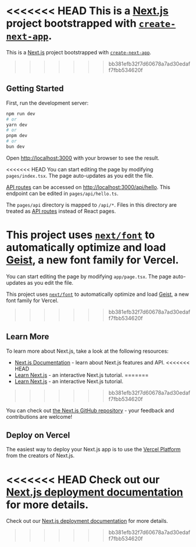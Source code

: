 <<<<<<< HEAD
This is a [Next.js](https://nextjs.org) project bootstrapped with [`create-next-app`](https://nextjs.org/docs/pages/api-reference/create-next-app).
=======
This is a [Next.js](https://nextjs.org) project bootstrapped with [`create-next-app`](https://nextjs.org/docs/app/api-reference/cli/create-next-app).
>>>>>>> bb381efb32f7d60678a7ad30edaff7fbb534620f

## Getting Started

First, run the development server:

```bash
npm run dev
# or
yarn dev
# or
pnpm dev
# or
bun dev
```

Open [http://localhost:3000](http://localhost:3000) with your browser to see the result.

<<<<<<< HEAD
You can start editing the page by modifying `pages/index.tsx`. The page auto-updates as you edit the file.

[API routes](https://nextjs.org/docs/pages/building-your-application/routing/api-routes) can be accessed on [http://localhost:3000/api/hello](http://localhost:3000/api/hello). This endpoint can be edited in `pages/api/hello.ts`.

The `pages/api` directory is mapped to `/api/*`. Files in this directory are treated as [API routes](https://nextjs.org/docs/pages/building-your-application/routing/api-routes) instead of React pages.

This project uses [`next/font`](https://nextjs.org/docs/pages/building-your-application/optimizing/fonts) to automatically optimize and load [Geist](https://vercel.com/font), a new font family for Vercel.
=======
You can start editing the page by modifying `app/page.tsx`. The page auto-updates as you edit the file.

This project uses [`next/font`](https://nextjs.org/docs/app/building-your-application/optimizing/fonts) to automatically optimize and load [Geist](https://vercel.com/font), a new font family for Vercel.
>>>>>>> bb381efb32f7d60678a7ad30edaff7fbb534620f

## Learn More

To learn more about Next.js, take a look at the following resources:

- [Next.js Documentation](https://nextjs.org/docs) - learn about Next.js features and API.
<<<<<<< HEAD
- [Learn Next.js](https://nextjs.org/learn-pages-router) - an interactive Next.js tutorial.
=======
- [Learn Next.js](https://nextjs.org/learn) - an interactive Next.js tutorial.
>>>>>>> bb381efb32f7d60678a7ad30edaff7fbb534620f

You can check out [the Next.js GitHub repository](https://github.com/vercel/next.js) - your feedback and contributions are welcome!

## Deploy on Vercel

The easiest way to deploy your Next.js app is to use the [Vercel Platform](https://vercel.com/new?utm_medium=default-template&filter=next.js&utm_source=create-next-app&utm_campaign=create-next-app-readme) from the creators of Next.js.

<<<<<<< HEAD
Check out our [Next.js deployment documentation](https://nextjs.org/docs/pages/building-your-application/deploying) for more details.
=======
Check out our [Next.js deployment documentation](https://nextjs.org/docs/app/building-your-application/deploying) for more details.
>>>>>>> bb381efb32f7d60678a7ad30edaff7fbb534620f

